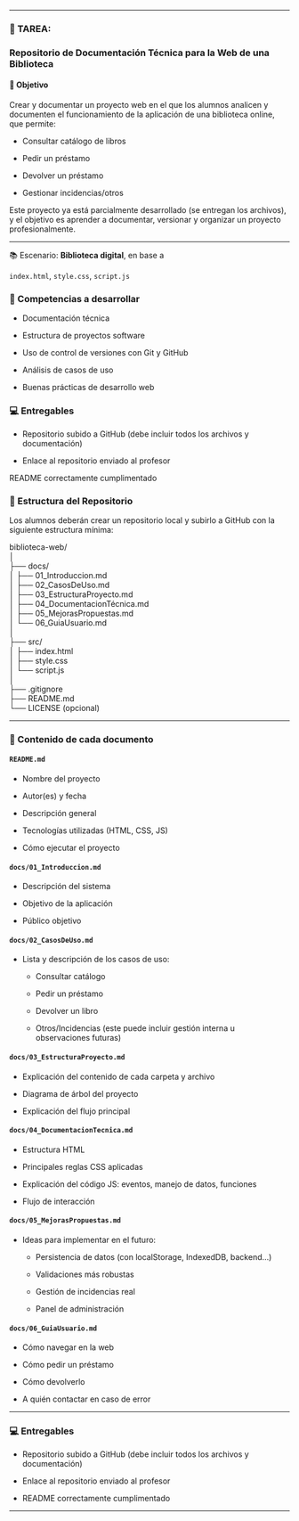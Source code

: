

---

### **📝 TAREA:**

### **Repositorio de Documentación Técnica para la Web de una Biblioteca**

#### **🎯 Objetivo**

Crear y documentar un proyecto web en el que los alumnos analicen y documenten el funcionamiento de la aplicación de una biblioteca online, que permite:

* Consultar catálogo de libros

* Pedir un préstamo

* Devolver un préstamo

* Gestionar incidencias/otros

Este proyecto ya está parcialmente desarrollado (se entregan los archivos), y el objetivo es aprender a documentar, versionar y organizar un proyecto profesionalmente.

---

 📚 Escenario: **Biblioteca digital**, en base a

`index.html`, `style.css`, `script.js`

### **🧠 Competencias a desarrollar**

* Documentación técnica

* Estructura de proyectos software

* Uso de control de versiones con Git y GitHub

* Análisis de casos de uso

* Buenas prácticas de desarrollo web

### **💻 Entregables**

* Repositorio subido a GitHub (debe incluir todos los archivos y documentación)

* Enlace al repositorio enviado al profesor

README correctamente cumplimentado

### **📁 Estructura del Repositorio**

Los alumnos deberán crear un repositorio local y subirlo a GitHub con la siguiente estructura mínima:

biblioteca-web/  
│  
├── docs/  
│   ├── 01\_Introduccion.md  
│   ├── 02\_CasosDeUso.md  
│   ├── 03\_EstructuraProyecto.md  
│   ├── 04\_DocumentacionTécnica.md  
│   ├── 05\_MejorasPropuestas.md  
│   └── 06\_GuiaUsuario.md  
│  
├── src/  
│   ├── index.html  
│   ├── style.css  
│   └── script.js  
│  
├── .gitignore  
├── README.md  
└── LICENSE (opcional)

---

### **🧩 Contenido de cada documento**

#### **`README.md`**

* Nombre del proyecto  
* Autor(es) y fecha

* Descripción general

* Tecnologías utilizadas (HTML, CSS, JS)

* Cómo ejecutar el proyecto

#### **`docs/01_Introduccion.md`**

* Descripción del sistema

* Objetivo de la aplicación

* Público objetivo

#### **`docs/02_CasosDeUso.md`**

* Lista y descripción de los casos de uso:

  * Consultar catálogo

  * Pedir un préstamo

  * Devolver un libro

  * Otros/Incidencias (este puede incluir gestión interna u observaciones futuras)

#### **`docs/03_EstructuraProyecto.md`**

* Explicación del contenido de cada carpeta y archivo

* Diagrama de árbol del proyecto

* Explicación del flujo principal

#### **`docs/04_DocumentacionTecnica.md`**

* Estructura HTML

* Principales reglas CSS aplicadas

* Explicación del código JS: eventos, manejo de datos, funciones

* Flujo de interacción

#### **`docs/05_MejorasPropuestas.md`**

* Ideas para implementar en el futuro:

  * Persistencia de datos (con localStorage, IndexedDB, backend…)

  * Validaciones más robustas

  * Gestión de incidencias real

  * Panel de administración

#### **`docs/06_GuiaUsuario.md`**

* Cómo navegar en la web

* Cómo pedir un préstamo

* Cómo devolverlo

* A quién contactar en caso de error

---

### **💻 Entregables**

* Repositorio subido a GitHub (debe incluir todos los archivos y documentación)

* Enlace al repositorio enviado al profesor

* README correctamente cumplimentado

---

